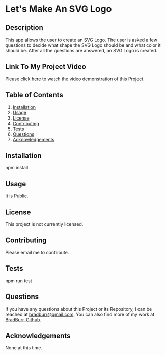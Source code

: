 # Let's Make An SVG Logo

## Description
This app allows the user to create an SVG Logo.  The user is asked a few questions to decide what shape the SVG Logo should be and what color it should be.  After all the questions are answered, an SVG Logo is created.
## Link To My Project Video
Please click <a href="https://drive.google.com/file/d/1rtHHYoosMJzyL39yg8bf1Eml8yzCtP0A/view?pli=1">here</a> to watch the video demonstration of this Project.
## Table of Contents
1. [Installation](#installation)
2. [Usage](#usage)
3. [License](#license)
4. [Contributing](#contributing)
5. [Tests](#tests)
6. [Questions](#questions)
7. [Acknowledgements](#acknowledgements)
## Installation
npm install
## Usage
It is Public.
## License
This project is not currently licensed.
## Contributing
Please email me to contribute.
## Tests
npm run test
## Questions
If you have any questions about this Project or its Repository, I can be reached at <a href=mailto:bradburr@gmail.com>bradburr@gmail.com</a>.  You can also find more of my work at <a href=https://github.com/BradBurr-Github>BradBurr-Github</a>.
## Acknowledgements
None at this time.